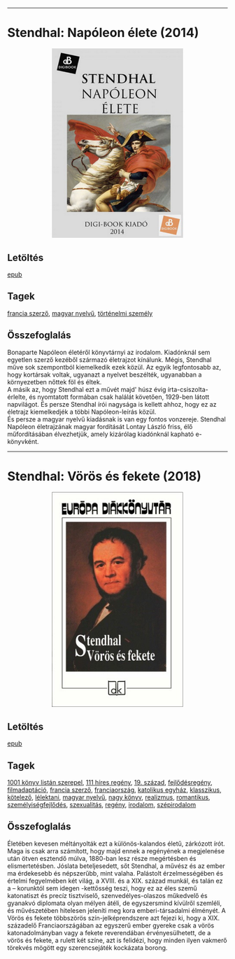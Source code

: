 <hr/>

# <a name="id_992">Stendhal: Napóleon élete (2014)</a>
<center><img src="https://github.com/BercziSandor/calibre_lib/raw/main/main/Stendhal/Napoleon%20elete%20%28992%29/cover.jpg" alt="cover" width="300"/></center>

## Letöltés
[epub](https://github.com/BercziSandor/calibre_lib/raw/main/main/Stendhal/Napoleon%20elete%20%28992%29/Napoleon%20elete%20-%20Stendhal.epub)

## Tagek
[francia szerző](https://github.com/berczisandor/calibre_lib/blob/main/main/_tags/francia%20szerz%c5%91.md), [magyar nyelvű](https://github.com/berczisandor/calibre_lib/blob/main/main/_tags/magyar%20nyelv%c5%b1.md), [történelmi személy](https://github.com/berczisandor/calibre_lib/blob/main/main/_tags/t%c3%b6rt%c3%a9nelmi%20szem%c3%a9ly.md)

## Összefoglalás
<div>
<p>Bonaparte Napóleon életéről könyvtárnyi az irodalom. Kiadónknál sem egyetlen szerző kezéből származó életrajzot kínálunk. Mégis, Stendhal műve sok szempontból kiemelkedik ezek közül. Az egyik legfontosabb az, hogy kortársak voltak, ugyanazt a nyelvet beszélték, ugyanabban a környezetben nőttek föl és éltek.<br>A másik az, hogy Stendhal ezt a művét majd' húsz évig írta-csiszolta-érlelte, és nyomtatott formában csak halálát követően, 1929-ben látott napvilágot. És persze Stendhal írói nagysága is kellett ahhoz, hogy ez az életrajz kiemelkedjék a többi Napóleon-leírás közül.<br>És persze a magyar nyelvű kiadásnak is van egy fontos vonzereje. Stendhal Napóleon életrajzának magyar fordítását Lontay László friss, élő műfordításában élvezhetjük, amely kizárólag kiadónknál kapható e-könyvként.</p></div>


<hr/>

# <a name="id_562">Stendhal: Vörös és fekete (2018)</a>
<center><img src="https://github.com/BercziSandor/calibre_lib/raw/main/main/Stendhal/Voros%20es%20fekete%20%28562%29/cover.jpg" alt="cover" width="300"/></center>

## Letöltés
[epub](https://github.com/BercziSandor/calibre_lib/raw/main/main/Stendhal/Voros%20es%20fekete%20%28562%29/Voros%20es%20fekete%20-%20Stendhal.epub)

## Tagek
[1001 könyv listán szerepel](https://github.com/berczisandor/calibre_lib/blob/main/main/_tags/1001%20k%c3%b6nyv%20list%c3%a1n%20szerepel.md), [111 híres regény](https://github.com/berczisandor/calibre_lib/blob/main/main/_tags/111%20h%c3%adres%20reg%c3%a9ny.md), [19. század](https://github.com/berczisandor/calibre_lib/blob/main/main/_tags/19.%20sz%c3%a1zad.md), [fejlődésregény](https://github.com/berczisandor/calibre_lib/blob/main/main/_tags/fejl%c5%91d%c3%a9sreg%c3%a9ny.md), [filmadaptáció](https://github.com/berczisandor/calibre_lib/blob/main/main/_tags/filmadapt%c3%a1ci%c3%b3.md), [francia szerző](https://github.com/berczisandor/calibre_lib/blob/main/main/_tags/francia%20szerz%c5%91.md), [franciaország](https://github.com/berczisandor/calibre_lib/blob/main/main/_tags/franciaorsz%c3%a1g.md), [katolikus egyház](https://github.com/berczisandor/calibre_lib/blob/main/main/_tags/katolikus%20egyh%c3%a1z.md), [klasszikus](https://github.com/berczisandor/calibre_lib/blob/main/main/_tags/klasszikus.md), [kötelező](https://github.com/berczisandor/calibre_lib/blob/main/main/_tags/k%c3%b6telez%c5%91.md), [lélektani](https://github.com/berczisandor/calibre_lib/blob/main/main/_tags/l%c3%a9lektani.md), [magyar nyelvű](https://github.com/berczisandor/calibre_lib/blob/main/main/_tags/magyar%20nyelv%c5%b1.md), [nagy könyv](https://github.com/berczisandor/calibre_lib/blob/main/main/_tags/nagy%20k%c3%b6nyv.md), [realizmus](https://github.com/berczisandor/calibre_lib/blob/main/main/_tags/realizmus.md), [romantikus](https://github.com/berczisandor/calibre_lib/blob/main/main/_tags/romantikus.md), [személyiségfejlődés](https://github.com/berczisandor/calibre_lib/blob/main/main/_tags/szem%c3%a9lyis%c3%a9gfejl%c5%91d%c3%a9s.md), [szexualitás](https://github.com/berczisandor/calibre_lib/blob/main/main/_tags/szexualit%c3%a1s.md), [regény](https://github.com/berczisandor/calibre_lib/blob/main/main/_tags/reg%c3%a9ny.md), [irodalom](https://github.com/berczisandor/calibre_lib/blob/main/main/_tags/irodalom.md), [szépirodalom](https://github.com/berczisandor/calibre_lib/blob/main/main/_tags/sz%c3%a9pirodalom.md)

## Összefoglalás
<div>
<p>Életében ​kevesen méltányolták ezt a különös-kalandos életű, zárkózott írót. Maga is csak arra számított, hogy majd ennek a regényének a megjelenése után ötven esztendő múlva, 1880-ban lesz része megértésben és elismertetésben. Jóslata beteljesedett, sőt Stendhal, a művész és az ember ma érdekesebb és népszerűbb, mint valaha. Palástolt érzelmességében és értelmi fegyelmében két világ, a XVIII. és a XIX. század munkál, és talán ez a – korunktól sem idegen -kettősség teszi, hogy ez az éles szemű katonatiszt és precíz tisztviselő, szenvedélyes-olaszos műkedvelő és gyanakvó diplomata olyan mélyen átéli, de egyszersmind kívülről szemléli, és művészetében hitelesen jeleníti meg kora emberi-társadalmi élményét. A Vörös és fekete többszörös szín-jelképrendszere azt fejezi ki, hogy a XIX. századelő Franciaországában az egyszerű ember gyereke csak a vörös katonadolmányban vagy a fekete reverendában érvényesülhetett, de a vörös és fekete, a rulett két színe, azt is felidézi, hogy minden ilyen vakmerő törekvés mögött egy szerencsejáték kockázata borong.</p></div>


